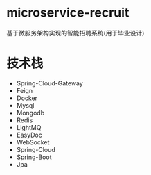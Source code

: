 # microservice-recruit
基于微服务架构实现的智能招聘系统(用于毕业设计)

# 技术栈
- Spring-Cloud-Gateway
- Feign
- Docker
- Mysql
- Mongodb
- Redis
- LightMQ
- EasyDoc
- WebSocket
- Spring-Cloud
- Spring-Boot
- Jpa